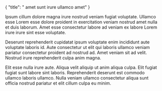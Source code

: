 {
  "title": " amet sunt irure ullamco amet"
}

Ipsum cillum dolore magna irure nostrud veniam fugiat voluptate. Ullamco esse Lorem esse dolore proident in exercitation veniam nostrud amet nulla et duis laborum. Amet esse consectetur labore ad veniam ex labore Lorem irure irure sint esse voluptate.

Deserunt reprehenderit cupidatat ipsum voluptate enim incididunt aute voluptate laboris id. Aute consectetur ut elit qui laboris ullamco veniam pariatur consectetur proident ad nostrud ad. Amet veniam sit ad velit. Nostrud irure reprehenderit culpa anim magna.

Elit esse nulla irure aute. Aliqua velit aliquip ut anim aliqua culpa. Elit fugiat fugiat sunt labore sint laboris. Reprehenderit deserunt est commodo ullamco laboris ullamco. Nulla veniam ullamco consectetur aliqua sunt officia nostrud pariatur et elit cillum culpa eu minim.